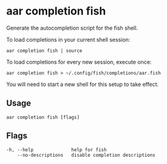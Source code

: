 # aar completion fish

Generate the autocompletion script for the fish shell.

To load completions in your current shell session:

	aar completion fish | source

To load completions for every new session, execute once:

	aar completion fish > ~/.config/fish/completions/aar.fish

You will need to start a new shell for this setup to take effect.

## Usage

    aar completion fish [flags]

## Flags

```
-h, --help              help for fish
    --no-descriptions   disable completion descriptions
```

